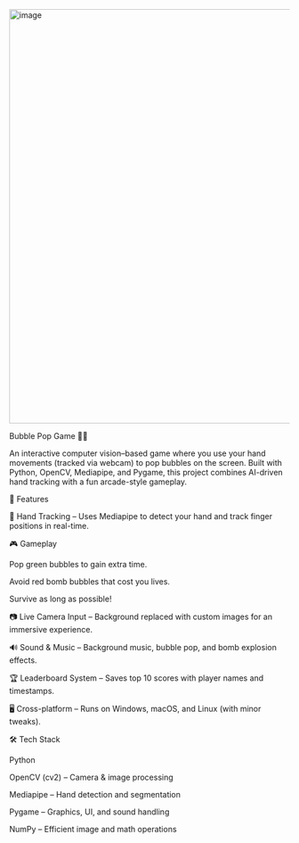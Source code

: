 <img width="1273" height="743" alt="image" src="https://github.com/user-attachments/assets/0a00f96a-7b6f-4b56-8c34-be0e76838b08" />

Bubble Pop Game 🎈💥

An interactive computer vision–based game where you use your hand movements (tracked via webcam) to pop bubbles on the screen. Built with Python, OpenCV, Mediapipe, and Pygame, this project combines AI-driven hand tracking with a fun arcade-style gameplay.

🚀 Features

👋 Hand Tracking – Uses Mediapipe to detect your hand and track finger positions in real-time.

🎮 Gameplay

Pop green bubbles to gain extra time.

Avoid red bomb bubbles that cost you lives.

Survive as long as possible!

📷 Live Camera Input – Background replaced with custom images for an immersive experience.

🔊 Sound & Music – Background music, bubble pop, and bomb explosion effects.

🏆 Leaderboard System – Saves top 10 scores with player names and timestamps.

🖥️ Cross-platform – Runs on Windows, macOS, and Linux (with minor tweaks).

🛠️ Tech Stack

Python

OpenCV (cv2) – Camera & image processing

Mediapipe – Hand detection and segmentation

Pygame – Graphics, UI, and sound handling

NumPy – Efficient image and math operations
